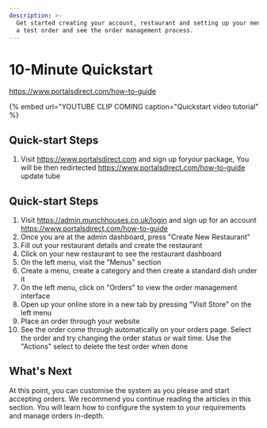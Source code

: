 ```yaml
---
description: >-
  Get started creating your account, restaurant and setting up your menus. Place
  a test order and see the order management process.
---
```


# 10-Minute Quickstart
https://www.portalsdirect.com/how-to-guide

{% embed url="YOUTUBE CLIP COMING caption="Quickstart video tutorial" %}

## Quick-start Steps

1. Visit https://www.portalsdirect.com and sign up foryour package, You will be then redirtected 
https://www.portalsdirect.com/how-to-guide
update tube 

## Quick-start Steps

1. Visit https://admin.munchhouses.co.uk/login and sign up for an account
https://www.portalsdirect.com/how-to-guide
2. Once you are at the admin dashboard, press "Create New Restaurant"
3. Fill out your restaurant details and create the restaurant
4. Click on your new restaurant to see the restaurant dashboard
5. On the left menu, visit the "Menus" section
6. Create a menu, create a category and then create a standard dish under it
7. On the left menu, click on "Orders" to view the order management interface
8. Open up your online store in a new tab by pressing "Visit Store" on the left menu
9. Place an order through your website
10. See the order come through automatically on your orders page. Select the order and try changing the order status or wait time. Use the "Actions" select to delete the test order when done

## What's Next

At this point, you can customise the system as you please and start accepting orders. We recommend you continue reading the articles in this section. You will learn how to configure the system to your requirements and manage orders in-depth.

